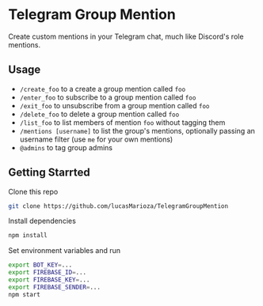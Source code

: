# Telegram Group Mention
Create custom mentions in your Telegram chat, much like Discord's role mentions.

## Usage
* `/create_foo` to a create a group mention called `foo`
* `/enter_foo` to subscribe to a group mention called `foo`
* `/exit_foo` to unsubscribe from a group mention called `foo`
* `/delete_foo` to delete a group mention called `foo`
* `/list_foo` to list members of mention `foo` without tagging them
* `/mentions [username]` to list the group's mentions, optionally passing an username filter (use `me` for your own mentions)
* `@admins` to tag group admins

## Getting Starrted
Clone this repo
```bash
git clone https://github.com/lucasMarioza/TelegramGroupMention
```
Install dependencies
```bash
npm install
```
Set environment variables and run
```bash
export BOT_KEY=...
export FIREBASE_ID=...
export FIREBASE_KEY=...
export FIREBASE_SENDER=...
npm start
```